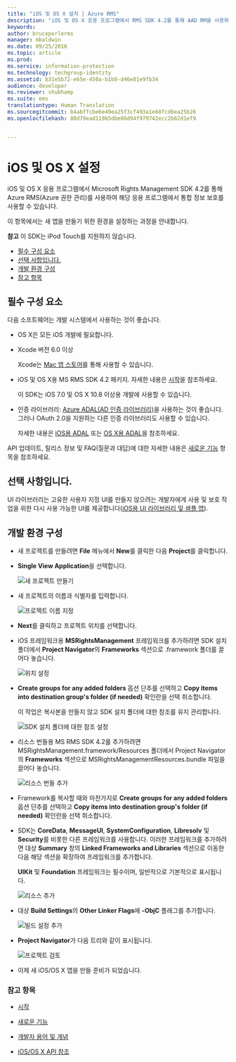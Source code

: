 ```yaml
---
title: "iOS 및 OS X 설치 | Azure RMS"
description: "iOS 및 OS X 응용 프로그램에서 RMS SDK 4.2를 통해 AAD RM을 사용하여 해당 응용 프로그램에서 통합 정보 보호를 사용할 수 있습니다."
keywords: 
author: bruceperlerms
manager: mbaldwin
ms.date: 09/25/2016
ms.topic: article
ms.prod: 
ms.service: information-protection
ms.technology: techgroup-identity
ms.assetid: b31e5b72-e65e-450a-b1b8-d46e81e9fb34
audience: developer
ms.reviewer: shubhamp
ms.suite: ems
translationtype: Human Translation
ms.sourcegitcommit: b4abffcbe6e49ea25f3cf493a1e68fcd6ea25b26
ms.openlocfilehash: 80d79ead119b5dbe86d94f979742ecc2b62d1ef9


---
```


# iOS 및 OS X 설정

iOS 및 OS X 응용 프로그램에서 Microsoft Rights Management SDK 4.2를 통해 Azure RMS(Azure 권한 관리)를 사용하여 해당 응용 프로그램에서 통합 정보 보호를 사용할 수 있습니다.

이 항목에서는 새 앱을 만들기 위한 환경을 설정하는 과정을 안내합니다.

**참고** 이 SDK는 iPod Touch를 지원하지 않습니다.


-   [필수 구성 요소](#prerequisites)
-   [선택 사항입니다.](#optional)
-   [개발 환경 구성](#configuring-your-development-environment)
-   [참고 항목](#see-also)

## 필수 구성 요소

다음 소프트웨어는 개발 시스템에서 사용하는 것이 좋습니다.

-   OS X은 모든 iOS 개발에 필요합니다.
-   Xcode 버전 6.0 이상

    Xcode는 [Mac 앱 스토어](https://developer.apple.com/technologies/mac/)를 통해 사용할 수 있습니다.

-   iOS 및 OS X용 MS RMS SDK 4.2 패키지. 자세한 내용은 [시작](get-started.md)을 참조하세요.

    이 SDK는 iOS 7.0 및 OS X 10.8 이상용 개발에 사용할 수 있습니다.

-   인증 라이브러리: [Azure ADAL(AD 인증 라이브러리)](https://msdn.microsoft.com/library/jj573266.aspx)을 사용하는 것이 좋습니다. 그러나 OAuth 2.0을 지원하는 다른 인증 라이브러리도 사용할 수 있습니다.

    자세한 내용은 [iOS용 ADAL](https://github.com/MSOpenTech/azure-activedirectory-library-for-ios) 또는 [OS X용 ADAL](https://github.com/MSOpenTech/azure-activedirectory-library-for-ios/tree/OSXUniversal)을 참조하세요.

API 업데이트, 릴리스 정보 및 FAQ(질문과 대답)에 대한 자세한 내용은 [새로운 기능](release-notes.md) 항목을 참조하세요.

## 선택 사항입니다.

UI 라이브러리는 고유한 사용자 지정 UI를 만들지 않으려는 개발자에게 사용 및 보호 작업을 위한 다시 사용 가능한 UI를 제공합니다([iOS용 UI 라이브러리 및 샘플 앱](https://github.com/AzureAD/rms-sdk-ui-for-ios)).

## 개발 환경 구성

-   새 프로젝트를 만들려면 **File** 메뉴에서 **New**를 클릭한 다음 **Project**를 클릭합니다.
-   **Single View Application**을 선택합니다.

    ![새 프로젝트 만들기](../media/iOS-Project.png)

-   새 프로젝트의 이름과 식별자를 입력합니다.

    ![프로젝트 이름 지정](../media/iOS-project-options.png)

-   **Next**를 클릭하고 프로젝트 위치를 선택합니다.
-   iOS 프레임워크용 **MSRightsManagement** 프레임워크를 추가하려면 SDK 설치 폴더에서 **Project Navigator**의 **Frameworks** 섹션으로 .framework 폴더를 끌어다 놓습니다.

    ![위치 설정](../media/ios-add-dependencies-01a.png)

-   **Create groups for any added folders** 옵션 단추를 선택하고 **Copy items into destination group's folder (if needed)** 확인란을 선택 취소합니다.

    이 작업은 복사본을 만들지 않고 SDK 설치 폴더에 대한 참조를 유지 관리합니다.

    ![SDK 설치 폴더에 대한 참조 설정](../media/iOS-create-groups.png)

-   리소스 번들용 MS RMS SDK 4.2를 추가하려면 MSRightsManagement.framework/Resources 폴더에서 Project Navigator의 **Frameworks** 섹션으로 MSRightsManagementResources.bundle 파일을 끌어다 놓습니다.

    ![리소스 번들 추가](../media/iOS-add-resource-bundle-02a.png)

-   Framework를 복사할 때와 마찬가지로 **Create groups for any added folders** 옵션 단추를 선택하고 **Copy items into destination group's folder (if needed)** 확인란을 선택 취소합니다.
-   SDK는 **CoreData**, **MessageUI**, **SystemConfiguration**, **Libresolv** 및 **Security**를 비롯한 다른 프레임워크를 사용합니다. 이러한 프레임워크를 추가하려면 대상 **Summary** 창의 **Linked Frameworks and Libraries** 섹션으로 이동한 다음 해당 섹션을 확장하여 프레임워크를 추가합니다.

    **UIKit** 및 **Foundation** 프레임워크는 필수이며, 일반적으로 기본적으로 표시됩니다.

    ![리소스 추가](../media/iOS-add-libraries.png)

-   대상 **Build Settings**의 **Other Linker Flags**에 **-ObjC** 플래그를 추가합니다.

    ![빌드 설정 추가](../media/iOS-linker-flags.png)

-   **Project Navigator**가 다음 트리와 같이 표시됩니다.

    ![프로젝트 검토](../media/iOS-verify-setup-01a.png)

-   이제 새 iOS/OS X 앱을 만들 준비가 되었습니다.

### 참고 항목

* [시작](get-started.md)

* [새로운 기능](release-notes.md)

* [개발자 용어 및 개념](core-concepts.md)

* [iOS/OS X API 참조](/information-protection/sdk/4.2/api/ios/ios)

 

 






<!--HONumber=Sep16_HO5-->


